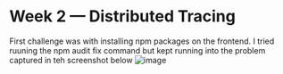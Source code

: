 # Week 2 — Distributed Tracing
First challenge was with installing npm packages on the frontend. I tried ruuning the npm audit fix command but kept running into the problem captured in teh screenshot below
![image](https://user-images.githubusercontent.com/21007127/223156356-11a4ee0b-db26-47e8-95e0-9068eae4ab3c.png)

